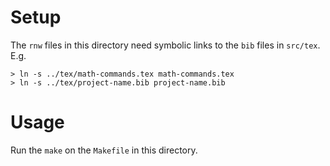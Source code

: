 
# Setup

The `rnw` files in this directory need symbolic links to the `bib` files
in `src/tex`.  E.g.

```
> ln -s ../tex/math-commands.tex math-commands.tex
> ln -s ../tex/project-name.bib project-name.bib
```

# Usage

Run the `make` on the `Makefile` in this directory.

